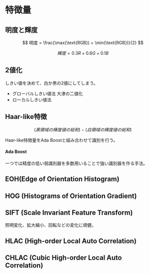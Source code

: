 # 特徴量

## 明度と輝度

$$
明度 = \frac{\max(\text{RGB}) + \min(\text{RGB})}{2} 
$$


$$
輝度 = 0.3R + 0.6G + 0.1B
$$

## 2値化

しきい値を決めて、白か黒の2値にしてしまう。

- グローバルしきい値法
大津の二値化
- ローカルしきい値法

## Haar-like特徴

$$
(黒領域の輝度値の総和) - (白領域の輝度値の総和) 
$$

Haar-like特徴量をAda Boostと組み合わせて識別を行う。

#### Ada Boost
一つでは精度の低い弱識別器を多数用いることで強い識別器を作る手法。


## EOH(Edge of Orientation Histogram)



## HOG (Histograms of Orientation Gradient)


## SIFT (Scale Invariant Feature Transform)
照明変化、拡大縮小、回転などの変化に頑健。

## HLAC (High-order Local Auto Correlation)


## CHLAC (Cubic High-order Local Auto Correlation)

